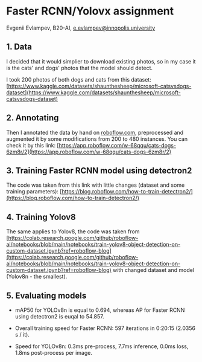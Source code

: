 # Faster RCNN/Yolovx assignment

Evgenii Evlampev, B20-AI, e.evlampev@innopolis.university

## 1. Data

I decided that it would simplier to download existing photos, so in my case it is the cats' and dogs' photos that the model should detect. 

I took 200 photos of both dogs and cats from this dataset:
[https://www.kaggle.com/datasets/shaunthesheep/microsoft-catsvsdogs-dataset](https://www.kaggle.com/datasets/shaunthesheep/microsoft-catsvsdogs-dataset)

## 2. Annotating 

Then I annotated the data by hand on [roboflow.com](roboflow.com), preprocessed and augmented it by some modifications from 200 to 480 instances. You can check it by this link:
[https://app.roboflow.com/w-68qqu/cats-dogs-6zm8r/2](https://app.roboflow.com/w-68qqu/cats-dogs-6zm8r/2)

## 3. Training Faster RCNN model using detectron2

The code was taken from this link with little changes (dataset and some training parameters):
[https://blog.roboflow.com/how-to-train-detectron2/](https://blog.roboflow.com/how-to-train-detectron2/)

## 4. Training Yolov8

The same applies to Yolov8, the code was taken from [https://colab.research.google.com/github/roboflow-ai/notebooks/blob/main/notebooks/train-yolov8-object-detection-on-custom-dataset.ipynb?ref=roboflow-blog](https://colab.research.google.com/github/roboflow-ai/notebooks/blob/main/notebooks/train-yolov8-object-detection-on-custom-dataset.ipynb?ref=roboflow-blog) with changed dataset and model (Yolov8n - the smallest).

## 5. Evaluating models

- mAP50 for YOLOv8n is equal to 0.694, whereas AP for Faster RCNN using detectron2 is euqal to 54.857.

- Overall training speed for Faster RCNN: 597 iterations in 0:20:15 (2.0356 s / it).
- Speed for YOLOv8n: 0.3ms pre-process, 7.7ms inference, 0.0ms loss, 1.8ms post-process per image.


